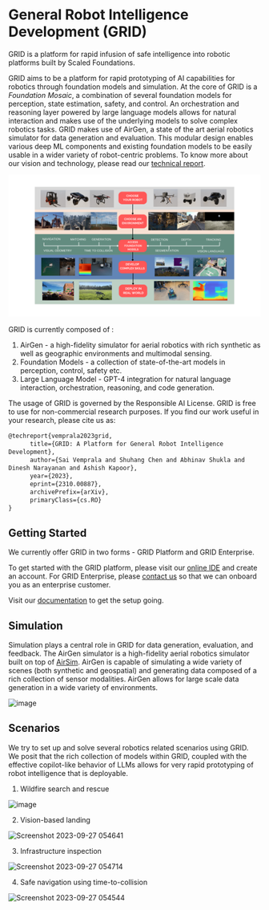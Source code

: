 # General Robot Intelligence Development (GRID) 

GRID is a platform for rapid infusion of safe intelligence into robotic platforms built by Scaled Foundations. 

GRID aims to be a platform for rapid prototyping of AI capabilities for robotics through foundation models and simulation. At the core of GRID is a <i>Foundation Mosaic</i>, a combination of several foundation models for perception, state estimation, safety, and control. An orchestration and reasoning layer powered by large language models allows for natural interaction and makes use of the underlying models to solve complex robotics tasks. GRID makes use of AirGen, a state of the art aerial robotics simulator for data generation and evaluation.  This modular design enables various deep ML components and existing foundation models to be easily usable in a wider variety of robot-centric problems. To know more about our vision and technology, please read our [technical report](https://arxiv.org/abs/2310.00887).

![image](./assets/grid_interface.png)

GRID is currently composed of :

1. AirGen - a high-fidelity simulator for aerial robotics with rich synthetic as well as geographic environments and multimodal sensing.
2. Foundation Models - a collection of state-of-the-art models in perception, control, safety etc.
3. Large Language Model - GPT-4 integration for natural language interaction, orchestration, reasoning, and code generation. 

The usage of GRID is governed by the Responsible AI License. GRID is free to use for non-commercial research purposes. If you find our work useful in your research, please cite us as:

```
@techreport{vemprala2023grid,
      title={GRID: A Platform for General Robot Intelligence Development}, 
      author={Sai Vemprala and Shuhang Chen and Abhinav Shukla and Dinesh Narayanan and Ashish Kapoor},
      year={2023},
      eprint={2310.00887},
      archivePrefix={arXiv},
      primaryClass={cs.RO}
}
```


 
## Getting Started

We currently offer GRID in two forms - GRID Platform and GRID Enterprise.


To get started with the GRID platform, please visit our [online IDE](https://portal.scaledfoundations.ai) and create an account. For GRID Enterprise, please [contact us](mailto:enterprise@scaledfoundations.ai) so that we can onboard you as an enterprise customer. 

Visit our [documentation](https://docs.scaledfoundations.ai/grid_sdk/differences.html) to get the setup going.

## Simulation

Simulation plays a central role in GRID for data generation, evaluation, and feedback. The AirGen simulator is a high-fidelity aerial robotics simulator built on top of [AirSim](https://github.com/microsoft/AirSim). AirGen is capable of simulating a wide variety of scenes (both synthetic and geospatial) and generating data composed of a rich collection of sensor modalities. AirGen allows for large scale data generation in a wide variety of environments.

![image](https://docs.scaledfoundations.ai/_images/summary.png)

## Scenarios

We try to set up and solve several robotics related scenarios using GRID. We posit that the rich collection of models within GRID, coupled with the effective copilot-like behavior of LLMs allows for very rapid prototyping of robot intelligence that is deployable. 

1. Wildfire search and rescue
   
![image](https://github.com/ScaledFoundations/GRID-playground/assets/2274262/f5aa3b7d-df6e-4b7d-9c00-f3df4d102b85)

2. Vision-based landing

![Screenshot 2023-09-27 054641](https://github.com/ScaledFoundations/GRID-playground/assets/2274262/a2b407c7-7e01-4282-8b43-57902d2ce57a)

3. Infrastructure inspection

![Screenshot 2023-09-27 054714](https://github.com/ScaledFoundations/GRID-playground/assets/2274262/66e34c7b-4ccd-4e64-832e-d25caa769141)
   
4. Safe navigation using time-to-collision

![Screenshot 2023-09-27 054544](https://github.com/ScaledFoundations/GRID-playground/assets/2274262/9acbb6ff-3ec5-4d5f-a629-0ec2290ffc34)


